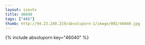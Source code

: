```yaml
--- 
layout: sieutv
title: 46040
tags: ["46k"]
thumb: http://94.23.248.219/absoluporn-1/image/002/46040.jpg
---
```

{% include absoluporn key="46040" %} 
